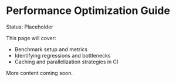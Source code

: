 # Performance Optimization Guide

Status: Placeholder

This page will cover:
- Benchmark setup and metrics
- Identifying regressions and bottlenecks
- Caching and parallelization strategies in CI

More content coming soon.
